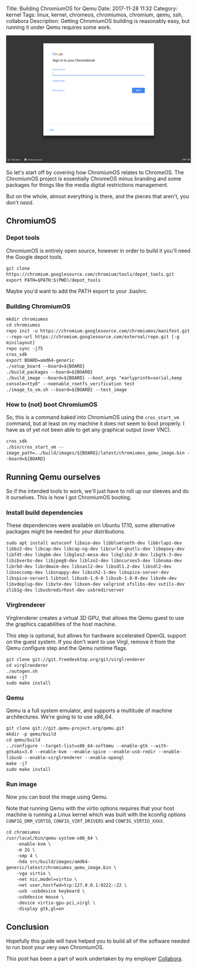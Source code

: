 Title: Building ChromiumOS for Qemu
Date: 2017-11-28 11:32
Category: kernel
Tags: linux, kernel, chromeos, chromiumos, chromium, qemu, ssh, collabora
Description: Getting ChromiumOS building is reasonably easy, but running it under Qemu requires some work. 

![Alt text](/images/2017-11-28_chromeos_qemu.png "ChromiumOS running on Qemu")

So let's start off by covering how ChromiumOS relates to ChromeOS. The
ChromiumOS project is essentially ChromeOS minus branding and some
packages for things like the media digital restrictions management.

But on the whole, almost everything is there, and the pieces that aren't,
you don't _need_.

## ChromiumOS
### Depot tools
ChromiumOS is entirely open source, however in order to build it you'll need the
Google depot tools.

    git clone https://chromium.googlesource.com/chromium/tools/depot_tools.git
    export PATH=$PATH:$(PWD)/depot_tools

Maybe you'd want to add the PATH export to your .bashrc.

### Building ChromiumOS
    mkdir chromiumos
    cd chromiumos
    repo init -u https://chromium.googlesource.com/chromiumos/manifest.git --repo-url https://chromium.googlesource.com/external/repo.git [-g minilayout]
    repo sync -j75
    cros_sdk
    export BOARD=amd64-generic
    ./setup_board --board=${BOARD}
    ./build_packages --board=${BOARD}
    ./build_image --board=${BOARD} --boot_args "earlyprintk=serial,keep console=tty0" --noenable_rootfs_verification test
    ./image_to_vm.sh --board=${BOARD} --test_image

### How to (not) boot ChromiumOS
So, this is a command baked into ChromiumOS using the `cros_start_vm` command,
but at least on my machine it does not seem to boot properly.
I have as of yet not been able to get any graphical output (over VNC).

    cros_sdk
    ./bin/cros_start_vm --image_path=../build/images/${BOARD}/latest/chromiumos_qemu_image.bin --board=${BOARD}


## Running Qemu ourselves
So if the intended tools to work, we'll just have to roll up our sleeves
and do it ourselves. This is how I got ChromiumOS booting.

### Install build dependencies
These dependencies were available on Ubuntu 17.10, some alternative packages
might be needed for _your_ distributions.

    sudo apt install autoconf libaio-dev libbluetooth-dev libbrlapi-dev libbz2-dev libcap-dev libcap-ng-dev libcurl4-gnutls-dev libepoxy-dev libfdt-dev libgbm-dev libgles2-mesa-dev libglib2.0-dev libgtk-3-dev libibverbs-dev libjpeg8-dev liblzo2-dev libncurses5-dev libnuma-dev librbd-dev librdmacm-dev libsasl2-dev libsdl1.2-dev libsdl2-dev libseccomp-dev libsnappy-dev libssh2-1-dev libspice-server-dev libspice-server1 libtool libusb-1.0-0 libusb-1.0-0-dev libvde-dev libvdeplug-dev libvte-dev libxen-dev valgrind xfslibs-dev xutils-dev zlib1g-dev libusbredirhost-dev usbredirserver


### Virglrenderer
Virglrenderer creates a virtual 3D GPU, that allows the Qemu guest to use the
graphics capabilities of the host machine.

This step is optional, but allows for hardware accelerated OpenGL support on
the guest system.
If you don't want to use Virgl, remove it from the Qemu configure step and
the Qemu runtime flags.

    git clone git://git.freedesktop.org/git/virglrenderer
    cd virglrenderer
    ./autogen.sh
    make -j7
    sudo make install


### Qemu
Qemu is a full system emulator, and supports a multitude of machine architectures.
We're going to to use _x86_64_.

    git clone git://git.qemu-project.org/qemu.git
    mkdir -p qemu/build
    cd qemu/build
    ../configure --target-list=x86_64-softmmu --enable-gtk --with-gtkabi=3.0 --enable-kvm --enable-spice --enable-usb-redir --enable-libusb --enable-virglrenderer --enable-opengl
    make -j7
    sudo make install


### Run image
Now you can boot the image using Qemu.

Note that running Qemu with the virtio options requires that your host machine
is running a Linux kernel which was built with the kconfig options `CONFIG_DRM_VIRTIO`,
`CONFIG_VIRT_DRIVERS` and `CONFIG_VIRTIO_XXXX`.


    cd chromiumos
    /usr/local/bin/qemu-system-x86_64 \
        -enable-kvm \
        -m 2G \
        -smp 4 \
        -hda src/build/images/amd64-generic/latest/chromiumos_qemu_image.bin \
        -vga virtio \
        -net nic,model=virtio \
        -net user,hostfwd=tcp:127.0.0.1:9222-:22 \
        -usb -usbdevice keyboard \
        -usbdevice mouse \
        -device virtio-gpu-pci,virgl \
        -display gtk,gl=on


## Conclusion
Hopefully this guide will have helped you to build all of the software needed to
run boot your very own ChromiumOS.

This post has been a part of work undertaken by my employer [Collabora](http://www.collabora.com).
